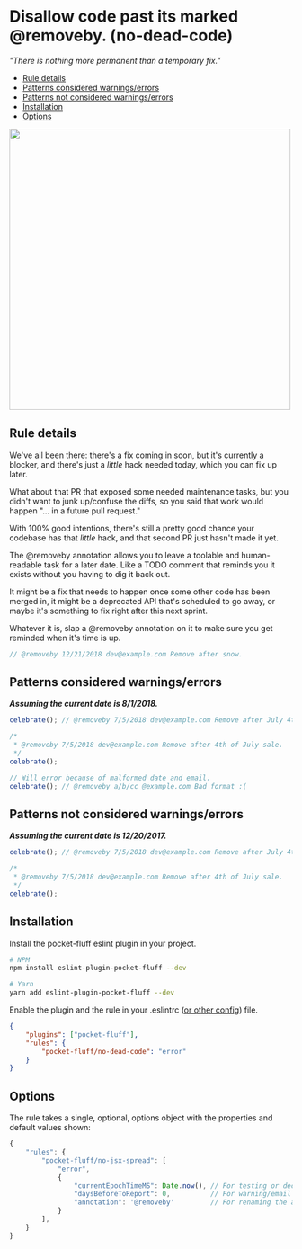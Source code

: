 Disallow code past its marked @removeby.  (no-dead-code)
=====================================================

_"There is nothing more permanent than a temporary fix."_

- [Rule details](#rule-details)
- [Patterns considered warnings/errors](#patterns-considered-warningserrors)
- [Patterns not considered warnings/errors](#patterns-not-considered-warningserrors)
- [Installation](#installation)
- [Options](#options)


<img src="https://i.imgur.com/12nzAi5.png" width="500">

## Rule details
We've all been there: there's a fix coming in soon, but it's currently a blocker, and there's just a _little_ hack needed today, which you can fix up later. 

What about that PR that exposed some needed maintenance tasks, but you didn't want to junk up/confuse the diffs, so you said that work would happen "... in a future pull request."

With 100% good intentions, there's still a pretty good chance your codebase has that _little_ hack, and that second PR just hasn't made it yet.

The @removeby annotation allows you to leave a toolable and human-readable task for a later date. Like a TODO comment that reminds you it exists without you having to dig it back out.

It might be a fix that needs to happen once some other code has been merged in, it might be a deprecated API that's scheduled to go away, or maybe it's something to fix right after this next sprint.

Whatever it is, slap a @removeby annotation on it to make sure you get reminded when it's time is up.

```js
// @removeby 12/21/2018 dev@example.com Remove after snow.
```

## Patterns considered warnings/errors
_**Assuming the current date is 8/1/2018.**_
```js
celebrate(); // @removeby 7/5/2018 dev@example.com Remove after July 4th sale.
```
```js
/*
 * @removeby 7/5/2018 dev@example.com Remove after 4th of July sale. 
 */
celebrate();
```

```js
// Will error because of malformed date and email.
celebrate(); // @removeby a/b/cc @example.com Bad format :(
```

## Patterns not considered warnings/errors
_**Assuming the current date is 12/20/2017.**_
```js
celebrate(); // @removeby 7/5/2018 dev@example.com Remove after July 4th sale.
```
```js
/*
 * @removeby 7/5/2018 dev@example.com Remove after 4th of July sale. 
 */
celebrate();
```

## Installation
Install the pocket-fluff eslint plugin in your project.
```bash
# NPM
npm install eslint-plugin-pocket-fluff --dev

# Yarn
yarn add eslint-plugin-pocket-fluff --dev
```
Enable the plugin and the rule in your .eslintrc ([or other config](https://eslint.org/docs/user-guide/configuring)) file.
```json
{
    "plugins": ["pocket-fluff"],
    "rules": {
        "pocket-fluff/no-dead-code": "error"
    }
}
```

## Options
The rule takes a single, optional, options object with the properties and default values shown:

```js
{
    "rules": {
        "pocket-fluff/no-jsx-spread": [
            "error", 
            {
                "currentEpochTimeMS": Date.now(), // For testing or decoupling from system time. 
                "daysBeforeToReport": 0,          // For warning/email pass X days before removeby.
                "annotation": '@removeby'         // For renaming the annotation. String form of regex match.
            }
        ],
    }
}
```

